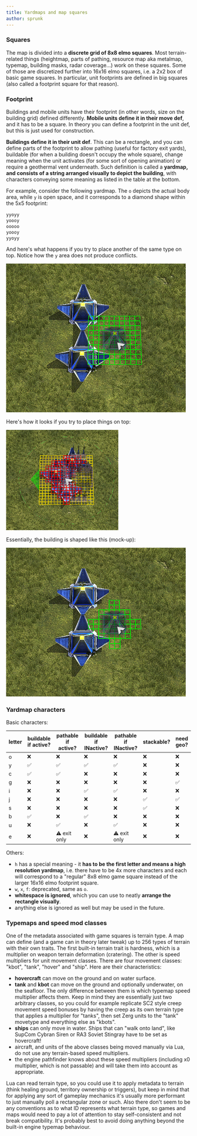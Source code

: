 ```yaml
---
title: Yardmaps and map squares
author: sprunk
---
```


### Squares

The map is divided into a **discrete grid of 8x8 elmo squares**. Most terrain-related things (heightmap, parts of pathing, resource map aka metalmap, typemap, building masks, radar coverage...) work on these squares. Some of those are discretized further into 16x16 elmo squares, i.e. a 2x2 box of basic game squares. In particular, unit footprints are defined in big squares (also called a footprint square for that reason).

### Footprint

Buildings and mobile units have their footprint (in other words, size on the building grid) defined differently. **Mobile units define it in their move def**, and it has to be a square. In theory you can define a footprint in the unit def, but this is just used for construction.

**Buildings define it in their unit def**. This can be a rectangle, and you can define parts of the footprint to allow pathing (useful for factory exit yards), buildable (for when a building doesn't occupy the whole square), change meaning when the unit activates (for some sort of opening animation) or require a geothermal vent underneath. Such definition is called a **yardmap, and consists of a string arranged visually to depict the building**, with characters conveying some meaning as listed in the table at the bottom.

For example, consider the following yardmap. The `o` depicts the actual body area, while `y` is open space, and it corresponds to a diamond shape within the 5x5 footprint:

```
yyoyy
yoooy
ooooo
yoooy
yyoyy
```

And here's what happens if you try to place another of the same type on top. Notice how the `y` area does not produce conflicts.

![image](article-yardmap-solars-1.png)

Here's how it looks if you try to place things on top:

![image](article-yardmap-solars-2.png)

Essentially, the building is shaped like this (mock-up):

![image](article-yardmap-solars-3.png)

### Yardmap characters

Basic characters:

| letter | buildable if active? | pathable if active? | buildable if INactive? | pathable if INactive? | stackable? | need geo? |
| ------ | -------------------- | ------------------- | ---------------------- | --------------------- | ---------- | --------- |
| o      | ❌                   | ❌                  | ❌                     | ❌                    | ❌         | ❌        |
| y      | ✅                   | ✅                  | ✅                     | ✅                    | ❌         | ❌        |
| c      | ✅                   | ✅                  | ❌                     | ❌                    | ❌         | ❌        |
| g      | ❌                   | ❌                  | ❌                     | ❌                    | ❌         | ✅        |
| i      | ❌                   | ❌                  | ✅                     | ✅                    | ❌         | ❌        |
| j      | ❌                   | ❌                  | ❌                     | ❌                    | ✅         | ✅        |
| s      | ❌                   | ❌                  | ❌                     | ❌                    | ✅         | ❌        |
| b      | ✅                   | ❌                  | ✅                     | ❌                    | ❌         | ❌        |
| u      | ❌                   | ✅                  | ❌                     | ✅                    | ❌         | ❌        |
| e      | ❌                   | ⚠️ exit only        | ❌                     | ⚠️ exit only          | ❌         | ❌        |

Others:

- `h` has a special meaning - it **has to be the first letter and means a high resolution yardmap**,
  i.e. there have to be 4x more characters and each will correspond to a "regular" 8x8 elmo game square instead of the larger 16x16 elmo footprint square.
- `w`, `x`, `f`: deprecated, same as `o`.
- **whitespace is ignored**, which you can use to neatly **arrange the rectangle visually**.
- anything else is ignored as well but may be used in the future.

### Typemaps and speed mod classes

One of the metadata associated with game squares is terrain type. A map can define (and a game can in theory later tweak) up to 256 types of terrain with their own traits. The first built-in terrain trait is hardness, which is a multiplier on weapon terrain deformation (cratering). The other is speed multipliers for unit movement classes. There are four movement classes: "kbot", "tank", "hover" and "ship". Here are their characteristics:

- **hovercraft** can move on the ground and on water surface.
- **tank** and **kbot** can move on the ground and optionally underwater, on the seafloor. The only difference between them is which typemap speed multiplier affects them. Keep in mind they are essentially just two arbitrary classes, so you could for example replicate SC2 style creep movement speed bonuses by having the creep as its own terrain type that applies a multiplier for "tanks", then set Zerg units to the "tank" movetype and everything else as "kbots".
- **ships** can only move in water. Ships that can "walk onto land", like SupCom Cybran Siren or RA3 Soviet Stingray have to be set as hovercraft!
- aircraft, and units of the above classes being moved manually via Lua, do not use any terrain-based speed multipliers.
- the engine pathfinder knows about these speed multipliers (including x0 multiplier, which is not passable) and will take them into account as appropriate.

Lua can read terrain type, so you could use it to apply metadata to terrain (think healing ground, territory ownership or triggers), but keep in mind that for applying any sort of gameplay mechanics it's usually more performant to just manually poll a rectangular zone or such. Also there don't seem to be any conventions as to what ID represents what terrain type, so games and maps would need to pay a lot of attention to stay self-consistent and not break compatibility. It's probably best to avoid doing anything beyond the built-in engine typemap behaviour.
